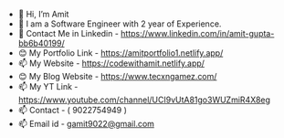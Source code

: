 - 👋 Hi, I’m Amit
- 🌱 I am a Software Engineer with 2 year of Experience.
- 💞️ Contact Me in Linkedin - https://www.linkedin.com/in/amit-gupta-bb6b40199/
- 😊 My Portfolio Link - https://amitportfolio1.netlify.app/
- 📫 My Website - https://codewithamit.netlify.app/
- 😊 My Blog Website - https://www.tecxngamez.com/
- 📫 My YT Link - https://www.youtube.com/channel/UCI9vUtA81go3WUZmiR4X8eg
- 📫 Contact - ( 9022754949 )
- 📫 Email id - gamit9022@gmail.com

<!---
Amit8830/Amit8830 is a ✨ special ✨ repository because its `README.md` (this file) appears on your GitHub profile.
You can click the Preview link to take a look at your changes.
--->
